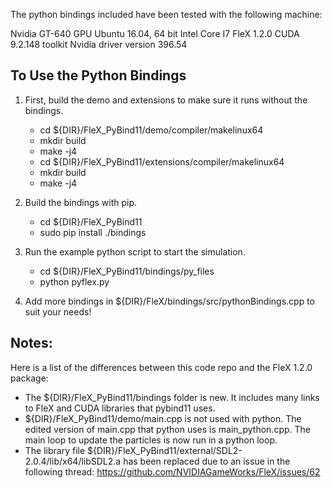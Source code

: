 The python bindings included have been tested with the following machine:

Nvidia GT-640 GPU
Ubuntu 16.04, 64 bit
Intel Core I7
FleX 1.2.0
CUDA 9.2.148 toolkit
Nvidia driver version 396.54


To Use the Python Bindings
-----------------

1. First, build the demo and extensions to make sure it runs without the bindings.
    * cd ${DIR}/FleX_PyBind11/demo/compiler/makelinux64
    * mkdir build
    * make -j4
    * cd ${DIR}/FleX_PyBind11/extensions/compiler/makelinux64
    * mkdir build
    * make -j4

2. Build the bindings with pip.
    * cd ${DIR}/FleX_PyBind11
    * sudo pip install ./bindings

3. Run the example python script to start the simulation.
    * cd ${DIR}/FleX_PyBind11/bindings/py_files
    * python pyflex.py

4. Add more bindings in ${DIR}/FleX/bindings/src/pythonBindings.cpp to suit your needs!

Notes: 
------------------

Here is a list of the differences between this code repo and the FleX 1.2.0 package:
- The ${DIR}/FleX_PyBind11/bindings folder is new. It includes many links to FleX and CUDA libraries that pybind11 uses.
- ${DIR}/FleX_PyBind11/demo/main.cpp is not used with python. The edited version of main.cpp that python uses is main_python.cpp. The main loop to update the particles is now run in a python loop.
- The library file ${DIR}/FleX_PyBind11/external/SDL2-2.0.4/lib/x64/libSDL2.a has been replaced due to an issue in the following thread: https://github.com/NVIDIAGameWorks/FleX/issues/62

 
